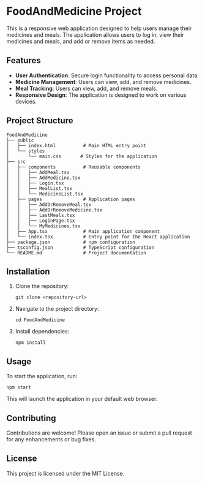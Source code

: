 # FoodAndMedicine Project

This is a responsive web application designed to help users manage their medicines and meals. The application allows users to log in, view their medicines and meals, and add or remove items as needed.

## Features

- **User Authentication**: Secure login functionality to access personal data.
- **Medicine Management**: Users can view, add, and remove medicines.
- **Meal Tracking**: Users can view, add, and remove meals.
- **Responsive Design**: The application is designed to work on various devices.

## Project Structure

```
FoodAndMedicine
├── public
│   ├── index.html          # Main HTML entry point
│   └── styles
│       └── main.css       # Styles for the application
├── src
│   ├── components          # Reusable components
│   │   ├── AddMeal.tsx
│   │   ├── AddMedicine.tsx
│   │   ├── Login.tsx
│   │   ├── MealList.tsx
│   │   └── MedicineList.tsx
│   ├── pages               # Application pages
│   │   ├── AddOrRemoveMeal.tsx
│   │   ├── AddOrRemoveMedicine.tsx
│   │   ├── LastMeals.tsx
│   │   ├── LoginPage.tsx
│   │   └── MyMedicines.tsx
│   ├── App.tsx             # Main application component
│   └── index.tsx           # Entry point for the React application
├── package.json            # npm configuration
├── tsconfig.json           # TypeScript configuration
└── README.md               # Project documentation
```

## Installation

1. Clone the repository:
   ```
   git clone <repository-url>
   ```
2. Navigate to the project directory:
   ```
   cd FoodAndMedicine
   ```
3. Install dependencies:
   ```
   npm install
   ```

## Usage

To start the application, run:
```
npm start
```
This will launch the application in your default web browser.

## Contributing

Contributions are welcome! Please open an issue or submit a pull request for any enhancements or bug fixes.

## License

This project is licensed under the MIT License.